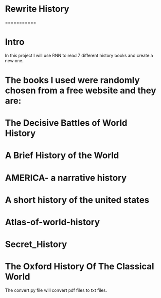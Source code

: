 # Rewrite History
===========

# Intro
In this project I will use RNN to read 7 different history books and create a new one.

# The books I used were randomly chosen from a free website and they are:

# The Decisive Battles of World History
# A Brief History of the World
# AMERICA- a narrative history
# A short history of the united states
# Atlas-of-world-history
# Secret_History
# The Oxford History Of The Classical World

The convert.py file will convert pdf files to txt files.
